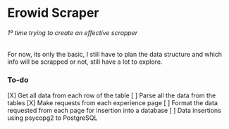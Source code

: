 # Erowid Scraper
###### 1º time trying to create an effective scrapper
For now, its only the basic, I still have to plan the data structure and which info will be scrapped or not, still have a lot to explore.

### To-do
[X] Get all data from each row of the table
[ ] Parse all the data from the tables
[X] Make requests from each experience page 
[ ] Format the data requested from each page for insertion into a database
[ ] Data insertions using psycopg2 to PostgreSQL
